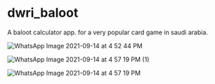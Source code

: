 # dwri_baloot

A baloot calculator app. for a very popular card game in saudi arabia.

![WhatsApp Image 2021-09-14 at 4 52 44 PM](https://user-images.githubusercontent.com/66402623/133270355-47c82e9c-2674-4948-83e5-b9bfa277c632.jpeg)

![WhatsApp Image 2021-09-14 at 4 57 19 PM (1)](https://user-images.githubusercontent.com/66402623/133271220-04669dcf-d664-4852-8de6-11b94d62a387.jpeg)

![WhatsApp Image 2021-09-14 at 4 57 19 PM](https://user-images.githubusercontent.com/66402623/133271232-becb6b90-e30f-4793-84aa-2af7f6a29c13.jpeg)


